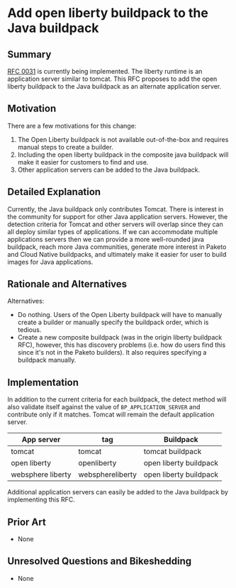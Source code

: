 # Add open liberty buildpack to the Java buildpack

## Summary

[RFC 0031](https://github.com/paketo-buildpacks/rfcs/blob/main/text/0031-liberty-buildpack.md) is currently being implemented.   The liberty runtime is an application server similar to tomcat.  This RFC proposes
to add the open liberty buildpack to the Java buildpack as an alternate application server.  

## Motivation

There are a few motivations for this change:

1. The Open Liberty buildpack is not available out-of-the-box and requires manual steps to create a builder. 
2. Including the open liberty buildpack in the composite java buildpack will make it easier for customers to find and use.  
3. Other application servers can be added to the Java buildpack.

## Detailed Explanation

Currently, the Java buildpack only contributes Tomcat.  There is interest in the community for support for other Java application servers. However, the detection criteria for 
Tomcat and other servers will overlap since they can all deploy similar types of applications.  If we can accommodate multiple applications servers then we can provide a more 
well-rounded java buildpack, reach more Java communities, generate more interest in Paketo and Cloud Native buildpacks, and ultimately make it easier for user to build images for Java applications. 

## Rationale and Alternatives

Alternatives:

- Do nothing. Users of the Open Liberty buildpack will have to manually create a builder or manually specify the buildpack order, which is tedious.
- Create a new composite buildpack (was in the origin liberty buildpack RFC), however, this has discovery problems (i.e. how do users find this since it's not in the Paketo builders). It also 
requires specifying a buildpack manually.

## Implementation

In addition to the current criteria for each buildpack, the detect method will also validate itself against the value of `BP_APPLICATION_SERVER` and contribute only if it matches. 
Tomcat will remain the default application server.

| App server         | tag          	| Buildpack                             |
| ------------       | ------------ 	| --------------------------------------|
| tomcat             | tomcat       	|  tomcat buildpack                     |
| open liberty       | openliberty  	|  open liberty buildpack 		 		|
| websphere liberty  | websphereliberty	|  open liberty buildpack				|

Additional application servers can easily be added to the Java buildpack by implementing this RFC.  

## Prior Art

- None

## Unresolved Questions and Bikeshedding

- None
